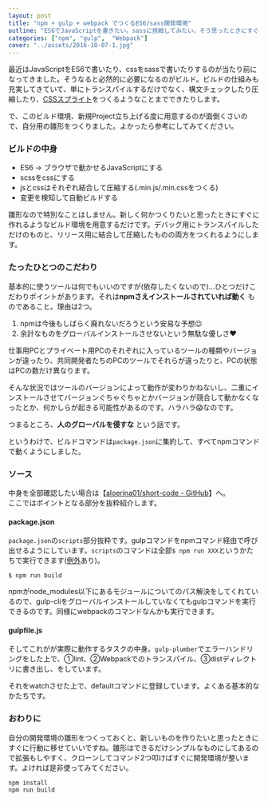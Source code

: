 ```yaml
---
layout: post
title: "npm + gulp + webpack でつくるES6/sass開発環境"
outline: "ES6でJavaScriptを書きたい。sassに挑戦してみたい。そう思ったときにすぐに開発を始める開発環境を用意してみました。クローンしてコマンド2つで使えるので参考にしてみてください。"
categories: ["npm", "gulp",  "Webpack"]
cover: "../assets/2016-10-07-1.jpg"
---
```


最近はJavaScriptをES6で書いたり、cssをsassで書いたりするのが当たり前になってきました。そうなると必然的に必要になるのがビルド。ビルドの仕組みも充実してきていて、単にトランスパイルするだけでなく、構文チェックしたり圧縮したり、[CSSスプライト](http://lopan.jp/css-sprites/)をつくるようなことまでできたりします。

で、このビルド環境、新規Project立ち上げる度に用意するのが面倒くさいので、自分用の雛形をつくりました。よかったら参考にしてみてください。



### ビルドの中身

- ES6 → ブラウザで動かせるJavaScriptにする
- scssをcssにする
- jsとcssはそれぞれ結合して圧縮する(.min.js/.min.cssをつくる)
- 変更を検知して自動ビルドする

雛形なので特別なことはしません。新しく何かつくりたいと思ったときにすぐに作れるようなビルド環境を用意するだけです。デバッグ用にトランスパイルしただけのものと、リリース用に結合して圧縮したものの両方をつくれるようにします。


### たったひとつのこだわり

基本的に使うツールは何でもいいのですが(依存したくないので)…ひとつだけこだわりポイントがあります。それは**npmさえインストールされていれば動く** ものであること。理由は2つ。

1. npmは今後もしばらく廃れないだろうという安易な予想😉
2. 余計なものをグローバルインストールさせないという無駄な優しさ❤

仕事用PCとプライベート用PCのそれぞれに入っているツールの種類やバージョンが違ったり、共同開発者たちのPCのツールでそれらが違ったりと、PCの状態はPCの数だけ異なります。

そんな状況ではツールのバージョンによって動作が変わりかねないし、二重にインストールさせてバージョンぐちゃぐちゃとかバージョンが競合して動かなくなったとか、何かしらが起きる可能性があるのです。ハラハラ😱なのです。

つまるところ、**人のグローバルを侵すな** という話です。

というわけで、ビルドコマンドは`package.json`に集約して、すべてnpmコマンドで動くようにしました。


### ソース
中身を全部確認したい場合は【[aloerina01/short-code  - GitHub](https://github.com/aloerina01/short-code)】へ。  
ここではポイントとなる部分を抜粋紹介します。

#### package.json

<script src="https://gist.github.com/aloerina01/04e8dd2903509a0e23b0a0b0f5d32ebe.js"></script>

`package.json`の`scripts`部分抜粋です。gulpコマンドをnpmコマンド経由で呼び出せるようにしています。`scripts`のコマンドは全部`$ npm run XXX`というかたちで実行できます([例外](http://qiita.com/axross/items/a2a0d148e40b66074858#%E6%84%8F%E5%91%B3%E4%BB%98%E3%81%91%E3%81%A0%E3%81%91%E3%81%8C%E3%81%95%E3%82%8C%E3%81%9Fnpm-scripts)あり)。

```
$ npm run build
```

npmがnode_modules以下にあるモジュールについてのパス解決をしてくれているので、gulp-cliをグローバルインストールしていなくてもgulpコマンドを実行できるのです。同様にwebpackのコマンドなんかも実行できます。

#### gulpfile.js

<script src="https://gist.github.com/aloerina01/1e876b9beb99e46a2fa2458ce09432a7.js"></script>

そしてこれがが実際に動作するタスクの中身。`gulp-plumber`でエラーハンドリングをした上で、①lint、②Webpackでのトランスパイル、③distディレクトリに書き出し、をしています。

それをwatchさせた上で、defaultコマンドに登録しています。よくある基本的なかたちです。


### おわりに

自分の開発環境の雛形をつくっておくと、新しいものを作りたいと思ったときにすぐに行動に移せていいですね。雛形はできるだけシンプルなものにしてあるので拡張もしやすく、クローンしてコマンド2つ叩けばすぐに開発環境が整います。よければ是非使ってみてください。

```
npm install
npm run build
```
